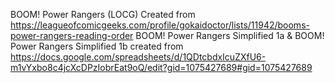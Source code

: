 BOOM! Power Rangers (LOCG) Created from https://leagueofcomicgeeks.com/profile/gokaidoctor/lists/11942/booms-power-rangers-reading-order
BOOM! Power Rangers Simplified 1a & BOOM! Power Rangers Simplified 1b created from https://docs.google.com/spreadsheets/d/1QDtcbdxIcuZXfU6-m1vYxbo8c4jcXcDPzIobrEat9oQ/edit?gid=1075427689#gid=1075427689
